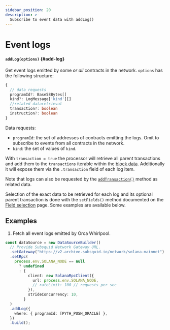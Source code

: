 ```yaml
---
sidebar_position: 20
description: >-
  Subscribe to event data with addLog()
---
```


# Event logs

#### `addLog(options)` {#add-log}

Get event logs emitted by some _or all_ contracts in the network. `options` has the following structure:

```typescript
{
  // data requests
  programId?: Base58Bytes[]
  kind?: LogMessage['kind'][]
  //related dataretrieval
  transaction?: boolean
  instruction?: boolean
}
```

Data requests:

- `programId`: the set of addresses of contracts emitting the logs. Omit to subscribe to events from all contracts in the network.
- `kind`: the set of values of `kind`.

With `transaction = true` the processor will retrieve all parent transactions and add them to the `transactions` iterable within the [block data](/solana-indexing/sdk/solana-batch/context-interfaces). Additionally it will expose them via the `.transaction` field of each log item.

Note that logs can also be requested by the [`addTransaction()`](../transactions) method as related data.

Selection of the exact data to be retrieved for each log and its optional parent transaction is done with the `setFields()` method documented on the [Field selection](../field-selection) page. Some examples are available below.

## Examples

1. Fetch all event logs emitted by Orca Whirlpool.

```ts
const dataSource = new DataSourceBuilder()
  // Provide Subsquid Network Gateway URL.
  .setGateway("https://v2.archive.subsquid.io/network/solana-mainnet")
  .setRpc(
    process.env.SOLANA_NODE == null
      ? undefined
      : {
          client: new SolanaRpcClient({
            url: process.env.SOLANA_NODE,
            // rateLimit: 100 // requests per sec
          }),
          strideConcurrency: 10,
        }
  )
  .addLog({
    where: { programId: [PYTH_PUSH_ORACLE] },
  })
  .build();
```

<!-- :::tip
Typescript ABI modules generated by [`squid-evm-typegen`[(/sdk/reference/typegen/state-queries) provide event signatures/topic0 values as constants, e.g. -->

<!-- ```ts
  import * as gravatarAbi from './abi/gravatar'
  // ...
    topic0: [
      gravatarAbi.events.NewGravatar.topic,
      gravatarAbi.events.UpdatedGravatar.topic,
    ],
  // ...
```
::: -->
